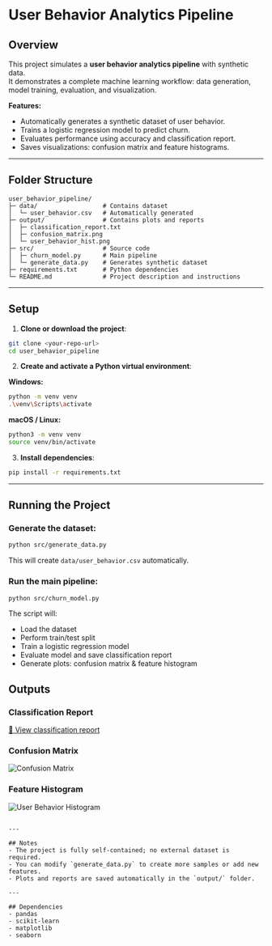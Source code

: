 # User Behavior Analytics Pipeline

## Overview
This project simulates a **user behavior analytics pipeline** with synthetic data.  
It demonstrates a complete machine learning workflow: data generation, model training, evaluation, and visualization.

**Features:**
- Automatically generates a synthetic dataset of user behavior.
- Trains a logistic regression model to predict churn.
- Evaluates performance using accuracy and classification report.
- Saves visualizations: confusion matrix and feature histograms.

---

## Folder Structure

```
user_behavior_pipeline/
├─ data/                  # Contains dataset
│  └─ user_behavior.csv   # Automatically generated
├─ output/                # Contains plots and reports
│  ├─ classification_report.txt
│  ├─ confusion_matrix.png
│  └─ user_behavior_hist.png
├─ src/                   # Source code
│  ├─ churn_model.py      # Main pipeline
│  └─ generate_data.py    # Generates synthetic dataset
├─ requirements.txt       # Python dependencies
└─ README.md              # Project description and instructions
```

---

## Setup

1. **Clone or download the project**:

```bash
git clone <your-repo-url>
cd user_behavior_pipeline
```

2. **Create and activate a Python virtual environment**:

**Windows:**
```bash
python -m venv venv
.\venv\Scripts\activate
```

**macOS / Linux:**
```bash
python3 -m venv venv
source venv/bin/activate
```

3. **Install dependencies**:
```bash
pip install -r requirements.txt
```

---

## Running the Project

### Generate the dataset:
```bash
python src/generate_data.py
```
This will create `data/user_behavior.csv` automatically.

### Run the main pipeline:
```bash
python src/churn_model.py
```

The script will:
- Load the dataset  
- Perform train/test split  
- Train a logistic regression model  
- Evaluate model and save classification report  
- Generate plots: confusion matrix & feature histogram  

## Outputs

### Classification Report  
[📄 View classification report](output/classification_report.txt)

### Confusion Matrix  
![Confusion Matrix](output/confusion_matrix.png)

### Feature Histogram  
![User Behavior Histogram](output/user_behavior_hist.png)
```

---

## Notes
- The project is fully self-contained; no external dataset is required.  
- You can modify `generate_data.py` to create more samples or add new features.  
- Plots and reports are saved automatically in the `output/` folder.  

---

## Dependencies
- pandas  
- scikit-learn  
- matplotlib  
- seaborn  
